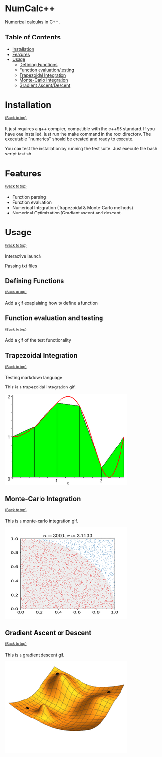 # NumCalc++

Numerical calculus in C++.

## Table of Contents

- [Installation](#installation)
- [Features](#features)
- [Usage](#usage)
  - [Defining Functions](#defining-functions)
  - [Function evaluation/testing](#function-evaluation-and-testing)
  - [Trapezoidal Integration](#trapezoidal-integration)
  - [Monte-Carlo Integration](#monte-carlo-integration)
  - [Gradient Ascent/Descent](#gradient-ascent-or-descent)

# Installation
<sup>[(Back to top)](#table-of-contents)</sup>

It just requires a g++ compiler, compatible with the c++98 standard. If you have one installed, just run the make command in the root directory. The executable "numerics" should be created and ready to execute.

You can test the installation by running the test suite. Just execute the bash script test.sh.

# Features
<sup>[(Back to top)](#table-of-contents)</sup>

- Function parsing
- Function evaluation
- Numerical Integration (Trapezoidal & Monte-Carlo methods)
- Numerical Optimization (Gradient ascent and descent)

# Usage
<sup>[(Back to top)](#table-of-contents)</sup>

Interactive launch

Passing txt files

## Defining Functions
<sup>[(Back to top)](#table-of-contents)</sup>

Add a gif exaplaining how to define a function

## Function evaluation and testing
<sup>[(Back to top)](#table-of-contents)</sup>

Add a gif of the test functionality

## Trapezoidal Integration
<sup>[(Back to top)](#table-of-contents)</sup>

Testing markdown language

This is a trapezoidal integration gif.

<!-- ![Trapz Image](img/trapezoidIntegration.gif) -->
<img src="img/trapezoidIntegration.gif" width="400" height="300"/>

## Monte-Carlo Integration
<sup>[(Back to top)](#table-of-contents)</sup>

This is a monte-carlo integration gif.

<!-- ![Monte-Carlo Image](img/monteCarloIntegration.gif) -->
<img src="img/monteCarloIntegration.gif" width="400" height="300"/>

## Gradient Ascent or Descent
<sup>[(Back to top)](#table-of-contents)</sup>

This is a gradient descent gif.

<!-- ![Gradient Image](img/gradientDescent.gif) -->
<img src="img/gradientDescent.gif" width="400" height="300"/>
